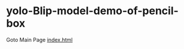 
# yolo-Blip-model-demo-of-pencil-box

Goto Main Page [index.html](https://eric1111208.github.io/Blip2-demo-of-bolt-Nut/)
